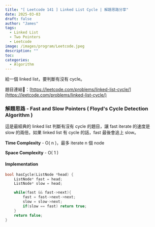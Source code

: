 ```yaml
---
title: "[ Leetcode 141 ] Linked List Cycle | 解題思路分享"
date: 2025-03-03
draft: false
author: "James"
tags:
  - Linked List
  - Two Pointers
  - Leetcode
image: /images/program/Leetcode.jpeg
description: ""
toc: 
categories:
  - Algorithm
---
```


給一個 linked list，要判斷有沒有 cycle。

題目連結🔗：[https://leetcode.com/problems/linked-list-cycle/](https://leetcode.com/problems/linked-list-cycle/)

### **解題思路 - Fast and Slow Pointers ( Floyd's Cycle Detection Algorithm )**

這是最經典的 linked list 判斷有沒有 cycle 的題目，讓 fast iterate 的速度是 slow 的兩倍，如果 linked list 有 cycle 的話，fast 最後會追上 slow。

**Time Complexity** - O( n )，最多 iterate n 個 node

**Space Complexity** - O( 1 )

#### **Implementation**

```cpp
bool hasCycle(ListNode *head) {
    ListNode* fast = head;
    ListNode* slow = head;

    while(fast && fast->next){
        fast = fast->next->next;
        slow = slow->next;
        if(slow == fast) return true;
    }
    return false;
}
```